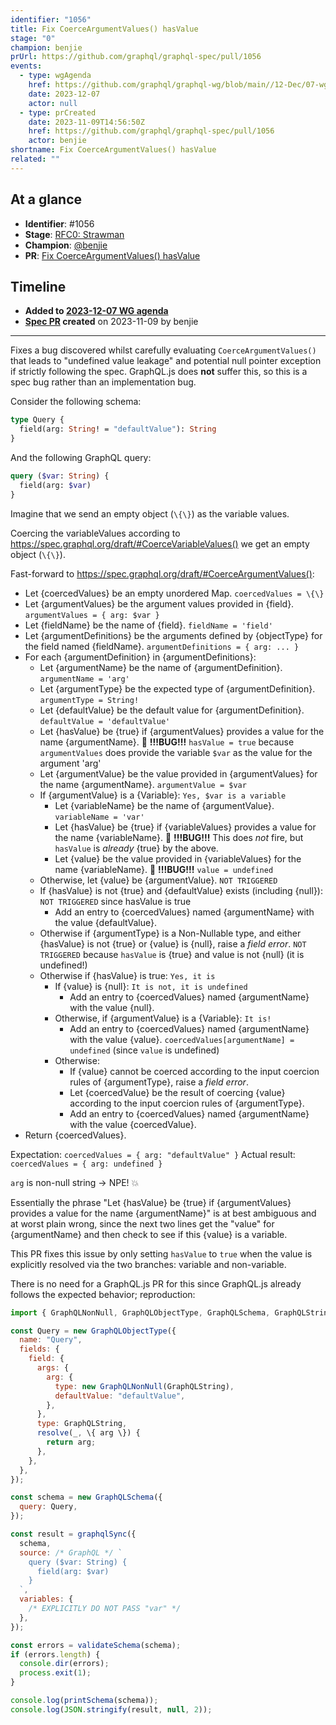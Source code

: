 ```yaml
---
identifier: "1056"
title: Fix CoerceArgumentValues() hasValue
stage: "0"
champion: benjie
prUrl: https://github.com/graphql/graphql-spec/pull/1056
events:
  - type: wgAgenda
    href: https://github.com/graphql/graphql-wg/blob/main//12-Dec/07-wg-primary.md
    date: 2023-12-07
    actor: null
  - type: prCreated
    date: 2023-11-09T14:56:50Z
    href: https://github.com/graphql/graphql-spec/pull/1056
    actor: benjie
shortname: Fix CoerceArgumentValues() hasValue
related: ""
---
```


## At a glance

- **Identifier**: #1056
- **Stage**: [RFC0: Strawman](https://github.com/graphql/graphql-spec/blob/main/CONTRIBUTING.md#stage-0-strawman)
- **Champion**: [@benjie](https://github.com/benjie)
- **PR**: [Fix CoerceArgumentValues() hasValue](https://github.com/graphql/graphql-spec/pull/1056)

<!-- BEGIN_CUSTOM_TEXT -->



<!-- END_CUSTOM_TEXT -->

## Timeline

- **Added to [2023-12-07 WG agenda](https://github.com/graphql/graphql-wg/blob/main//12-Dec/07-wg-primary.md)**
- **[Spec PR](https://github.com/graphql/graphql-spec/pull/1056) created** on 2023-11-09 by benjie

<!-- VERBATIM -->

---

Fixes a bug discovered whilst carefully evaluating `CoerceArgumentValues()` that leads to "undefined value leakage" and potential null pointer exception if strictly following the spec. GraphQL.js does **not** suffer this, so this is a spec bug rather than an implementation bug.

Consider the following schema:

```graphql
type Query {
  field(arg: String! = "defaultValue"): String
}
```

And the following GraphQL query:

```graphql
query ($var: String) {
  field(arg: $var)
}
```

Imagine that we send an empty object (`\{\}`) as the variable values.

Coercing the variableValues according to https://spec.graphql.org/draft/#CoerceVariableValues() we get an empty object (`\{\}`).

Fast-forward to https://spec.graphql.org/draft/#CoerceArgumentValues():

- Let \{coercedValues\} be an empty unordered Map. `coercedValues = \{\}`
- Let \{argumentValues\} be the argument values provided in \{field\}. `argumentValues = { arg: $var }`
- Let \{fieldName\} be the name of \{field\}. `fieldName = 'field'`
- Let \{argumentDefinitions\} be the arguments defined by \{objectType\} for the
  field named \{fieldName\}. `argumentDefinitions = { arg: ... }`
- For each \{argumentDefinition\} in \{argumentDefinitions\}:
  - Let \{argumentName\} be the name of \{argumentDefinition\}. `argumentName = 'arg'`
  - Let \{argumentType\} be the expected type of \{argumentDefinition\}. `argumentType = String!`
  - Let \{defaultValue\} be the default value for \{argumentDefinition\}. `defaultValue = 'defaultValue'`
  - Let \{hasValue\} be \{true\} if \{argumentValues\} provides a value for the name
    \{argumentName\}. :bug: **!!!BUG!!!** `hasValue = true` because `argumentValues` does provide the variable `$var` as the value for the argument 'arg'
  - Let \{argumentValue\} be the value provided in \{argumentValues\} for the name
    \{argumentName\}. `argumentValue = $var`
  - If \{argumentValue\} is a \{Variable\}: `Yes, $var is a variable`
    - Let \{variableName\} be the name of \{argumentValue\}. `variableName = 'var'`
    - Let \{hasValue\} be \{true\} if \{variableValues\} provides a value for the name
      \{variableName\}. :bug: **!!!BUG!!!** This does _not_ fire, but `hasValue` is _already_ \{true\} by the above.
    - Let \{value\} be the value provided in \{variableValues\} for the name
      \{variableName\}. :bug: **!!!BUG!!!** `value = undefined`
  - Otherwise, let \{value\} be \{argumentValue\}. `NOT TRIGGERED`
  - If \{hasValue\} is not \{true\} and \{defaultValue\} exists (including \{null\}):  `NOT TRIGGERED` since hasValue is true
    - Add an entry to \{coercedValues\} named \{argumentName\} with the value
      \{defaultValue\}.
  - Otherwise if \{argumentType\} is a Non-Nullable type, and either \{hasValue\} is
    not \{true\} or \{value\} is \{null\}, raise a _field error_.  `NOT TRIGGERED` because `hasValue` is \{true\} and value is not \{null\} (it is undefined!)
  - Otherwise if \{hasValue\} is true: `Yes, it is`
    - If \{value\} is \{null\}: `It is not, it is undefined`
      - Add an entry to \{coercedValues\} named \{argumentName\} with the value
        \{null\}.
    - Otherwise, if \{argumentValue\} is a \{Variable\}: `It is!`
      - Add an entry to \{coercedValues\} named \{argumentName\} with the value
        \{value\}. `coercedValues[argumentName] = undefined` (since `value` is undefined)
    - Otherwise:
      - If \{value\} cannot be coerced according to the input coercion rules of
        \{argumentType\}, raise a _field error_.
      - Let \{coercedValue\} be the result of coercing \{value\} according to the
        input coercion rules of \{argumentType\}.
      - Add an entry to \{coercedValues\} named \{argumentName\} with the value
        \{coercedValue\}.
- Return \{coercedValues\}.

Expectation: `coercedValues = { arg: "defaultValue" }`
Actual result: `coercedValues = { arg: undefined }`

`arg` is non-null string -> NPE! :boom: 

Essentially the phrase "Let \{hasValue\} be \{true\} if \{argumentValues\} provides a value for the name \{argumentName\}" is at best ambiguous and at worst plain wrong, since the next two lines get the "value" for \{argumentName\} and then check to see if this \{value\} is a variable.

This PR fixes this issue by only setting `hasValue` to `true` when the value is explicitly resolved via the two branches: variable and non-variable.

There is no need for a GraphQL.js PR for this since GraphQL.js already follows the expected behavior; reproduction:

```js
import { GraphQLNonNull, GraphQLObjectType, GraphQLSchema, GraphQLString, graphqlSync, printSchema, validateSchema } from "graphql";

const Query = new GraphQLObjectType({
  name: "Query",
  fields: {
    field: {
      args: {
        arg: {
          type: new GraphQLNonNull(GraphQLString),
          defaultValue: "defaultValue",
        },
      },
      type: GraphQLString,
      resolve(_, \{ arg \}) {
        return arg;
      },
    },
  },
});

const schema = new GraphQLSchema({
  query: Query,
});

const result = graphqlSync({
  schema,
  source: /* GraphQL */ `
    query ($var: String) {
      field(arg: $var)
    }
  `,
  variables: {
    /* EXPLICITLY DO NOT PASS "var" */
  },
});

const errors = validateSchema(schema);
if (errors.length) {
  console.dir(errors);
  process.exit(1);
}

console.log(printSchema(schema));
console.log(JSON.stringify(result, null, 2));
```

